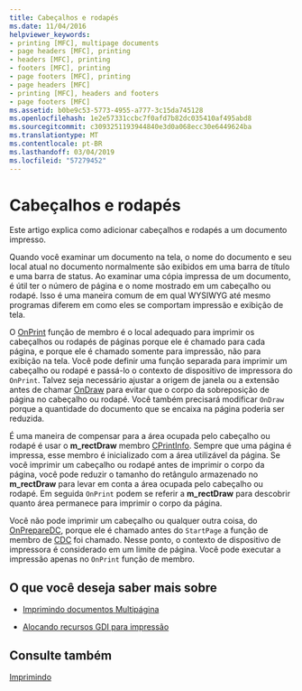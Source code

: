 ```yaml
---
title: Cabeçalhos e rodapés
ms.date: 11/04/2016
helpviewer_keywords:
- printing [MFC], multipage documents
- page headers [MFC], printing
- headers [MFC], printing
- footers [MFC], printing
- page footers [MFC], printing
- page headers [MFC]
- printing [MFC], headers and footers
- page footers [MFC]
ms.assetid: b0be9c53-5773-4955-a777-3c15da745128
ms.openlocfilehash: 1e2e57331ccbc7f0afd7b82dc035410af495abd8
ms.sourcegitcommit: c3093251193944840e3d0a068ecc30e6449624ba
ms.translationtype: MT
ms.contentlocale: pt-BR
ms.lasthandoff: 03/04/2019
ms.locfileid: "57279452"
---
```

# <a name="headers-and-footers"></a>Cabeçalhos e rodapés

Este artigo explica como adicionar cabeçalhos e rodapés a um documento impresso.

Quando você examinar um documento na tela, o nome do documento e seu local atual no documento normalmente são exibidos em uma barra de título e uma barra de status. Ao examinar uma cópia impressa de um documento, é útil ter o número de página e o nome mostrado em um cabeçalho ou rodapé. Isso é uma maneira comum de em qual WYSIWYG até mesmo programas diferem em como eles se comportam impressão e exibição de tela.

O [OnPrint](../mfc/reference/cview-class.md#onprint) função de membro é o local adequado para imprimir os cabeçalhos ou rodapés de páginas porque ele é chamado para cada página, e porque ele é chamado somente para impressão, não para exibição na tela. Você pode definir uma função separada para imprimir um cabeçalho ou rodapé e passá-lo o contexto de dispositivo de impressora do `OnPrint`. Talvez seja necessário ajustar a origem de janela ou a extensão antes de chamar [OnDraw](../mfc/reference/cview-class.md#ondraw) para evitar que o corpo da sobreposição de página no cabeçalho ou rodapé. Você também precisará modificar `OnDraw` porque a quantidade do documento que se encaixa na página poderia ser reduzida.

É uma maneira de compensar para a área ocupada pelo cabeçalho ou rodapé é usar o **m_rectDraw** membro [CPrintInfo](../mfc/reference/cprintinfo-structure.md). Sempre que uma página é impressa, esse membro é inicializado com a área utilizável da página. Se você imprimir um cabeçalho ou rodapé antes de imprimir o corpo da página, você pode reduzir o tamanho do retângulo armazenado no **m_rectDraw** para levar em conta a área ocupada pelo cabeçalho ou rodapé. Em seguida `OnPrint` podem se referir a **m_rectDraw** para descobrir quanto área permanece para imprimir o corpo da página.

Você não pode imprimir um cabeçalho ou qualquer outra coisa, do [OnPrepareDC](../mfc/reference/cview-class.md#onpreparedc), porque ele é chamado antes do `StartPage` a função de membro de [CDC](../mfc/reference/cdc-class.md) foi chamado. Nesse ponto, o contexto de dispositivo de impressora é considerado em um limite de página. Você pode executar a impressão apenas no `OnPrint` função de membro.

## <a name="what-do-you-want-to-know-more-about"></a>O que você deseja saber mais sobre

- [Imprimindo documentos Multipágina](../mfc/multipage-documents.md)

- [Alocando recursos GDI para impressão](../mfc/allocating-gdi-resources.md)

## <a name="see-also"></a>Consulte também

[Imprimindo](../mfc/printing.md)
